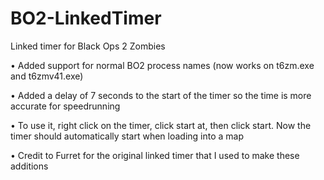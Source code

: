 # BO2-LinkedTimer
Linked timer for Black Ops 2 Zombies

• Added support for normal BO2 process names (now works on t6zm.exe and t6zmv41.exe)

• Added a delay of 7 seconds to the start of the timer so the time is more accurate for speedrunning

• To use it, right click on the timer, click start at, then click start. Now the timer should automatically start when loading into a map

• Credit to Furret for the original linked timer that I used to make these additions
